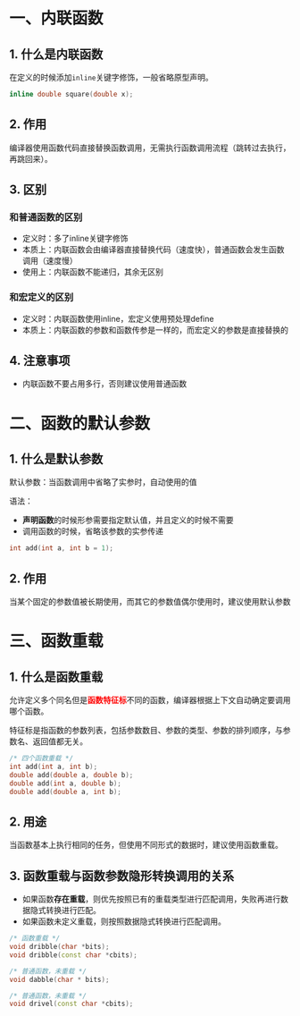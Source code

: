 # 一、内联函数

## 1. 什么是内联函数

在定义的时候添加`inline`关键字修饰，一般省略原型声明。

```cpp
inline double square(double x);
```

## 2. 作用

编译器使用函数代码直接替换函数调用，无需执行函数调用流程（跳转过去执行，再跳回来）。

## 3. 区别

### 和普通函数的区别

- 定义时：多了inline关键字修饰
- 本质上：内联函数会由编译器直接替换代码（速度快），普通函数会发生函数调用（速度慢）
- 使用上：内联函数不能递归，其余无区别

### 和宏定义的区别

- 定义时：内联函数使用inline，宏定义使用预处理define
- 本质上：内联函数的参数和函数传参是一样的，而宏定义的参数是直接替换的

## 4. 注意事项

- 内联函数不要占用多行，否则建议使用普通函数

# 二、函数的默认参数

## 1. 什么是默认参数

默认参数：当函数调用中省略了实参时，自动使用的值

语法：

- **声明函数**的时候形参需要指定默认值，并且定义的时候不需要
- 调用函数的时候，省略该参数的实参传递

```cpp
int add(int a, int b = 1);
```

## 2. 作用

当某个固定的参数值被长期使用，而其它的参数值偶尔使用时，建议使用默认参数

# 三、函数重载

## 1. 什么是函数重载

允许定义多个同名但是<font color="red">**函数特征标**</font>不同的函数，编译器根据上下文自动确定要调用哪个函数。

特征标是指函数的参数列表，包括参数数目、参数的类型、参数的排列顺序，与参数名、返回值都无关。

```cpp
/* 四个函数重载 */
int add(int a, int b);
double add(double a, double b);
double add(int a, double b);
double add(double a, int b);
```

## 2. 用途

当函数基本上执行相同的任务，但使用不同形式的数据时，建议使用函数重载。

## 3. 函数重载与函数参数隐形转换调用的关系

- 如果函数**存在重载**，则优先按照已有的重载类型进行匹配调用，失败再进行数据隐式转换进行匹配。
- 如果函数未定义重载，则按照数据隐式转换进行匹配调用。

```cpp
/* 函数重载 */
void dribble(char *bits);
void dribble(const char *cbits);

/* 普通函数，未重载 */
void dabble(char * bits);

/* 普通函数，未重载 */
void drivel(const char *cbits);
```